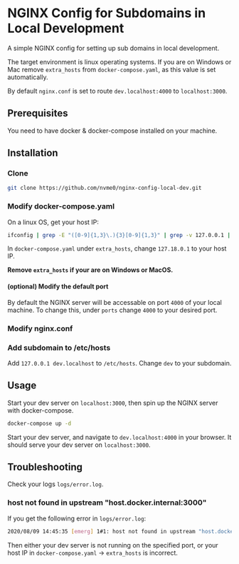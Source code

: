 # NGINX Config for Subdomains in Local Development

A simple NGINX config for setting up sub domains in local development.

The target environment is linux operating systems. If you are on Windows or Mac remove `extra_hosts` from `docker-compose.yaml`, as this value is set automatically.

By default `nginx.conf` is set to route `dev.localhost:4000` to `localhost:3000`.

## Prerequisites

You need to have docker & docker-compose installed on your machine.

## Installation

### Clone

```bash
git clone https://github.com/nvme0/nginx-config-local-dev.git

```

### Modify docker-compose.yaml

On a linux OS, get your host IP:

```bash
ifconfig | grep -E "([0-9]{1,3}\.){3}[0-9]{1,3}" | grep -v 127.0.0.1 | awk '{ print $2 }' | cut -f2 -d: | head -n1
```

In `docker-compose.yaml` under `extra_hosts`, change `127.18.0.1` to your host IP.

**Remove `extra_hosts` if your are on Windows or MacOS.**

#### (optional) Modify the default port

By default the NGINX server will be accessable on port `4000` of your local machine. To change this, under `ports` change `4000` to your desired port.

### Modify nginx.conf

### Add subdomain to /etc/hosts

Add `127.0.0.1 dev.localhost` to `/etc/hosts`. Change `dev` to your subdomain.

## Usage

Start your dev server on `localhost:3000`, then spin up the NGINX server with docker-compose.

```bash
docker-compose up -d
```

Start your dev server, and navigate to `dev.localhost:4000` in your browser. It should serve your dev server on `localhost:3000`.

## Troubleshooting

Check your logs `logs/error.log`.

### host not found in upstream "host.docker.internal:3000"

If you get the following error in `logs/error.log`:

```bash
2020/08/09 14:45:35 [emerg] 1#1: host not found in upstream "host.docker.internal:3000" in /etc/nginx/conf.d/nginx.conf:2
```

Then either your dev server is not running on the specified port, or your host IP in `docker-compose.yaml` -> `extra_hosts` is incorrect.
